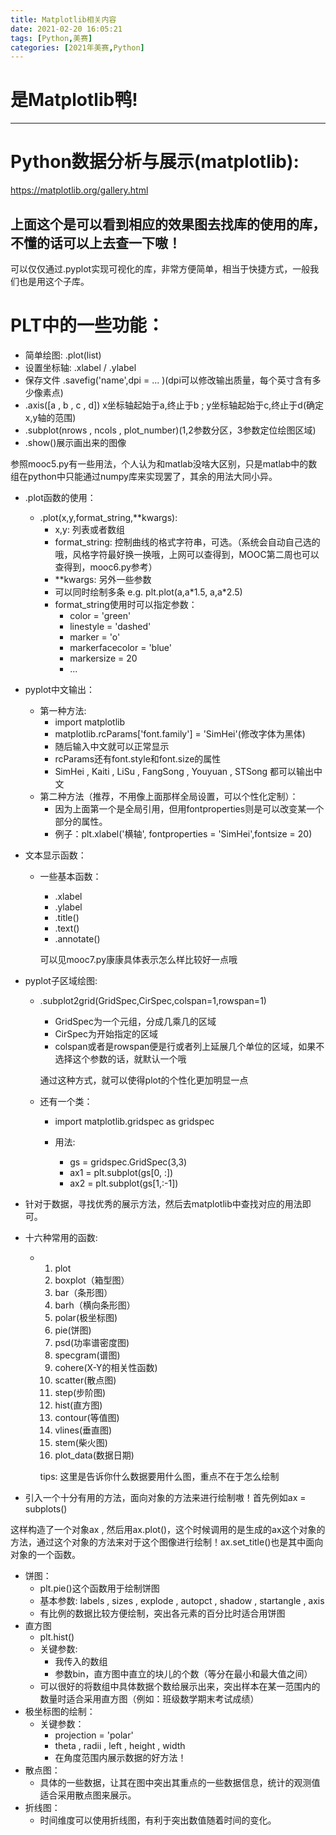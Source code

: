 ```yaml
---
title: Matplotlib相关内容
date: 2021-02-20 16:05:21
tags: [Python,美赛]
categories: [2021年美赛,Python]
---
```




# 是Matplotlib鸭!

---



<!--more-->





# Python数据分析与展示(matplotlib):

<https://matplotlib.org/gallery.html>

## 上面这个是可以看到相应的效果图去找库的使用的库，不懂的话可以上去查一下嗷！



可以仅仅通过.pyplot实现可视化的库，非常方便简单，相当于快捷方式，一般我们也是用这个子库。



# PLT中的一些功能：

- 简单绘图: .plot(list)
- 设置坐标轴: .xlabel   /   .ylabel
- 保存文件   .savefig('name',dpi = ... )(dpi可以修改输出质量，每个英寸含有多少像素点)
- .axis([a , b , c , d])   x坐标轴起始于a,终止于b ; y坐标轴起始于c,终止于d(确定x,y轴的范围)
- .subplot(nrows , ncols , plot_number)(1,2参数分区，3参数定位绘图区域)
- .show()展示画出来的图像

参照mooc5.py有一些用法，个人认为和matlab没啥大区别，只是matlab中的数组在python中只能通过numpy库来实现罢了，其余的用法大同小异。

- .plot函数的使用：

  - .plot(x,y,format_string,**kwargs):
    - x,y: 列表或者数组
    - format_string: 控制曲线的格式字符串，可选。（系统会自动自己选的哦，风格字符最好换一换哦，上网可以查得到，MOOC第二周也可以查得到，mooc6.py参考）
    - **kwargs: 另外一些参数
    - 可以同时绘制多条   e.g.   plt.plot(a,a\*1.5,   a,a\*2.5)
    - format_string使用时可以指定参数：
      - color = 'green'
      - linestyle = 'dashed'
      - marker = 'o'
      - markerfacecolor = 'blue'
      - markersize = 20
      - ...

- pyplot中文输出：

  - 第一种方法:
    - import matplotlib
    - matplotlib.rcParams['font.family'] = 'SimHei'(修改字体为黑体)
    - 随后输入中文就可以正常显示
    - rcParams还有font.style和font.size的属性
    - SimHei , Kaiti , LiSu , FangSong , Youyuan , STSong 都可以输出中文
  - 第二种方法（推荐，不用像上面那样全局设置，可以个性化定制）：
    - 因为上面第一个是全局引用，但用fontproperties则是可以改变某一个部分的属性。
    - 例子：plt.xlabel('横轴', fontproperties = 'SimHei',fontsize = 20)

- 文本显示函数：

  - 一些基本函数：

    - .xlabel
    - .ylabel
    - .title()
    - .text()
    - .annotate()

    可以见mooc7.py康康具体表示怎么样比较好一点哦

- pyplot子区域绘图:

  - .subplot2grid(GridSpec,CirSpec,colspan=1,rowspan=1)

    - GridSpec为一个元组，分成几乘几的区域
    - CirSpec为开始指定的区域
    - colspan或者是rowspan便是行或者列上延展几个单位的区域，如果不选择这个参数的话，就默认一个哦

    通过这种方式，就可以使得plot的个性化更加明显一点

  - 还有一个类：

    - import matplotlib.gridspec as gridspec

    - 用法:

      - gs = gridspec.GridSpec(3,3)
      - ax1 = plt.subplot(gs[0, :])
      - ax2 = plt.subplot(gs[1,:-1])

      

- 针对于数据，寻找优秀的展示方法，然后去matplotlib中查找对应的用法即可。



- 十六种常用的函数: 

  - 1. plot
    2. boxplot（箱型图）
    3. bar（条形图）
    4. barh（横向条形图）
    5. polar(极坐标图)
    6. pie(饼图)
    7. psd(功率谱密度图)
    8. specgram(谱图)
    9. cohere(X-Y的相关性函数)
    10. scatter(散点图)
    11. step(步阶图)
    12. hist(直方图)
    13. contour(等值图)
    14. vlines(垂直图)
    15. stem(柴火图)
    16. plot_data(数据日期)

    tips: 这里是告诉你什么数据要用什么图，重点不在于怎么绘制



- 引入一个十分有用的方法，面向对象的方法来进行绘制嗷！首先例如ax = subplots()

这样构造了一个对象ax , 然后用ax.plot()，这个时候调用的是生成的ax这个对象的方法，通过这个对象的方法来对于这个图像进行绘制！ax.set_title()也是其中面向对象的一个函数。



- 饼图：
  - plt.pie()这个函数用于绘制饼图
  - 基本参数: labels , sizes , explode , autopct , shadow , startangle , axis
  - 有比例的数据比较方便绘制，突出各元素的百分比时适合用饼图
- 直方图
  - plt.hist()
  - 关键参数:
    -  我传入的数组
    - 参数bin，直方图中直立的块儿的个数（等分在最小和最大值之间）
  - 可以很好的将数组中具体数据个数给展示出来，突出样本在某一范围内的数量时适合采用直方图（例如：班级数学期末考试成绩）
- 极坐标图的绘制：
  - 关键参数：
    - projection = 'polar'
    - theta , radii , left , height , width 
    - 在角度范围内展示数据的好方法！
- 散点图：
  - 具体的一些数据，让其在图中突出其重点的一些数据信息，统计的观测值适合采用散点图来展示。
- 折线图：
  - 时间维度可以使用折线图，有利于突出数值随着时间的变化。

